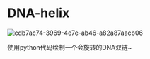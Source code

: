 # DNA-helix

![cdb7ac74-3969-4e7e-ab46-a82a87aacb06](https://github.com/user-attachments/assets/89d0b81f-800a-4b7d-8c94-354239fad51c)


使用python代码绘制一个会旋转的DNA双链~

